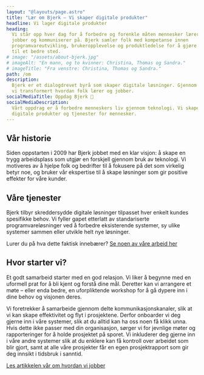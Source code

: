 ```yaml
---
layout: "@layouts/page.astro"
title: "Lær om Bjerk – Vi skaper digitale produkter"
headline: Vi lager digitale produkter
heading:
  Vi står opp hver dag for å forbedre og forenkle måten mennesker lærer, tenker,
  jobber og kommuniserer på. Bjerk samler folk med kompetanse innen
  programvareutvikling, brukeropplevelse og produktledelse for å gjøre verden
  til et bedre sted.
# image: "/assets/about-bjerk.jpg"
# imageAlt: "En mann, og to kvinner: Christina, Thomas og Sandra."
# imageTitle: "Fra venstre: Christina, Thomas og Sandra."
path: /om
description:
  Bjerk er et dialogdrevet byrå som skaper digitale løsninger. Gjennom 14 år har
  vi transformert hvordan folk lærer og jobber.
socialMediaTitle: Oppdag Bjerk 🌳
socialMediaDescription:
  Vårt oppdrag er å forbedre menneskers liv gjennom teknologi. Vi skaper
  digitale produkter og tjenester for mennesker.
---
```


## Vår historie

Siden oppstarten i 2009 har Bjerk jobbet med en klar visjon: å skape en trygg
arbeidsplass som utgjør en forskjell gjennom bruk av teknologi. Vi motiveres av
å hjelpe folk og bedrifter til å fokusere på det som virkelig betyr noe, og
bruker vår ekspertise til å skape løsninger som gir positive effekter for våre
kunder.

## Våre tjenester

Bjerk tilbyr skreddersydde digitale løsninger tilpasset hver enkelt kundes
spesifikke behov. Vi fyller gapet etterlatt av standariserte
programvareløsninger ved å forbedre eksisterende systemer, sy ulike systemer
sammen eller utvikle helt nye løsninger.

Lurer du på hva dette faktisk innebærer? [Se noen av våre arbeid her](/arbeid)

## Hvor starter vi?

Et godt samarbeid starter med en god relasjon. Vi liker å begynne med en
uformell prat for å bli kjent og forstå dine mål. Deretter kan vi arrangere et
møte – eller enda bedre, en uforpliktende workshop for å gå dypere inn i dine
behov og visjonen deres.

Vi foretrekker å samarbeide gjennom delte kommunikasjonskanaler, slik at vi kan
skape effektivitet og flyt i prosjektene. Derfor onboarder vi deg gjerne inn i
våre systemer, slik at du alltid kan ha oss noen få klikk unna. Hvis dette ikke
passer med din organisasjon, sørger vi for jevnlige møter og rapporteringer for
å holde prosjektet på sporet. Vi inkluderer deg gjerne inn i våre andre systemer
slik at du enklere kan få kontroll over arbeidet som blir gjort, samt at alle
våre prosjekter får en egen prosjektrapport som gir deg innsikt i tidsbruk i
sanntid.

[Les artikkelen vår om hvordan vi jobber](/artikler/2023/jobbe-med-bjerk)